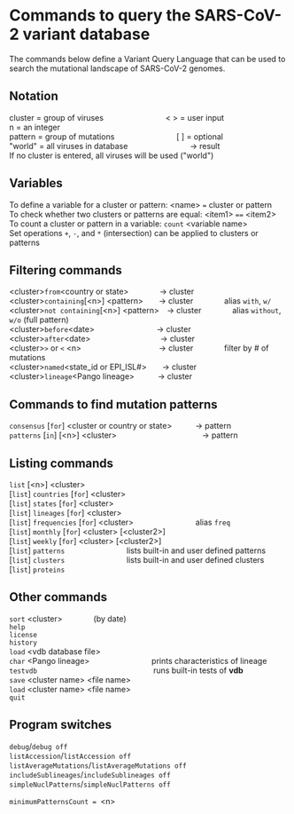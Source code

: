 # Commands to query the SARS-CoV-2 variant database

The commands below define a Variant Query Language that can be used to search the mutational landscape of SARS-CoV-2 genomes.

## Notation
cluster = group of viruses        < > = user input        n = an integer  
pattern = group of mutations        \[ ] = optional  
"world"  = all viruses in database        → result  
If no cluster is entered, all viruses will be used ("world")  

## Variables
To define a variable for a cluster or pattern:  \<name> `=` cluster or pattern  
To check whether two clusters or patterns are equal: \<item1> `==` \<item2>  
To count a cluster or pattern in a variable: `count` \<variable name>  
Set operations `+`, `-`, and `*` (intersection) can be applied to clusters or patterns  

## Filtering commands
\<cluster>`from`\<country or state>    → cluster  
\<cluster>`containing`[\<n>] \<pattern>  → cluster    alias `with`, `w/`  
\<cluster>`not containing`[\<n>] \<pattern> → cluster    alias `without`, `w/o` (full pattern)  
\<cluster>`before`\<date>        → cluster  
\<cluster>`after`\<date>         → cluster  
\<cluster>`>` or `<` \<n>          → cluster    filter by # of mutations  
\<cluster>`named`\<state_id or EPI_ISL#>  → cluster  
\<cluster>`lineage`\<Pango lineage>   → cluster  

## Commands to find mutation patterns
`consensus` [`for`] \<cluster or country or state>   → pattern  
`patterns` [`in`] [\<n>] \<cluster>           → pattern  

## Listing commands
`list` [\<n>] \<cluster>  
[`list`] `countries` [`for`] \<cluster>  
[`list`] `states` [`for`] \<cluster>  
[`list`] `lineages` [`for`] \<cluster>  
[`list`] `frequencies` [`for`] \<cluster>        alias `freq`  
[`list`] `monthly` [`for`] \<cluster> [\<cluster2>]  
[`list`] `weekly` [`for`] \<cluster> [\<cluster2>]  
[`list`] `patterns`        lists built-in and user defined patterns  
[`list`] `clusters`        lists built-in and user defined clusters  
[`list`] `proteins`

## Other commands
`sort` \<cluster>    (by date)  
`help`  
`license`  
`history`  
`load` \<vdb database file>  
`char` \<Pango lineage>        prints characteristics of lineage  
`testvdb`               runs built-in tests of **vdb**  
`save` \<cluster name> \<file name>  
`load` \<cluster name> \<file name>  
`quit`  

## Program switches
`debug`/`debug off`  
`listAccession`/`listAccession off`  
`listAverageMutations`/`listAverageMutations off`  
`includeSublineages`/`includeSublineages off`  
`simpleNuclPatterns`/`simpleNuclPatterns off`  

`minimumPatternsCount = `\<n>  
